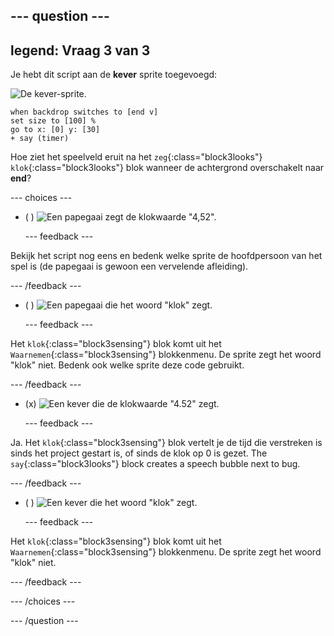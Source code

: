 --- question ---
---
legend: Vraag 3 van 3
---

Je hebt dit script aan de **kever** sprite toegevoegd:

![De kever-sprite.](images/bug-sprite.png)

```blocks3
when backdrop switches to [end v]
set size to [100] % 
go to x: [0] y: [30] 
+ say (timer) 
```

Hoe ziet het speelveld eruit na het `zeg`{:class="block3looks"} `klok`{:class="block3looks"} blok wanneer de achtergrond overschakelt naar **end**?

--- choices ---

- ( ) ![Een papegaai zegt de klokwaarde "4,52".](images/quiz_parrot_number.png)

  --- feedback ---

Bekijk het script nog eens en bedenk welke sprite de hoofdpersoon van het spel is (de papegaai is gewoon een vervelende afleiding).

  --- /feedback ---

- ( ) ![Een papegaai die het woord "klok" zegt.](images/quiz_parrot_timer.png)

  --- feedback ---

Het `klok`{:class="block3sensing"} blok komt uit het `Waarnemen`{:class="block3sensing"} blokkenmenu. De sprite zegt het woord "klok" niet. Bedenk ook welke sprite deze code gebruikt.

  --- /feedback ---

- (x) ![Een kever die de klokwaarde "4.52" zegt.](images/quiz_bug_number.png)

  --- feedback ---

Ja. Het `klok`{:class="block3sensing"} blok vertelt je de tijd die verstreken is sinds het project gestart is, of sinds de klok op 0 is gezet. The `say`{:class="block3looks"} block creates a speech bubble next to bug.

  --- /feedback ---

- ( ) ![Een kever die het woord "klok" zegt.](images/quiz_bug_timer.png)

  --- feedback ---

Het `klok`{:class="block3sensing"} blok komt uit het `Waarnemen`{:class="block3sensing"} blokkenmenu. De sprite zegt het woord "klok" niet.

  --- /feedback ---

--- /choices ---

--- /question ---





